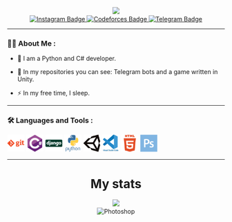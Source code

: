 <div id="header" align="center">
  <img src="https://github.com/wetymov/wetymov/blob/main/anime-girl.gif" width="700"/>
</div>
<div id="badges" align="center">
  <a href="https://www.instagram.com/forgotten_en/">
    <img src="https://img.shields.io/badge/Instagram-purple?style=for-the-badge&logo=instagram&logoColor=white" alt="Instagram Badge"/>
  </a>
  <a href="https://codeforces.com/profile/Wety">
    <img src="https://img.shields.io/badge/Codeforces-black?style=for-the-badge&logo=codeforces&logoColor=white" alt="Codeforces Badge"/>
  </a>
  <a href="your-twitter-URL">
    <img src="https://img.shields.io/badge/Telegram-blue?style=for-the-badge&logo=telegram&logoColor=white" alt="Telegram Badge"/>
  </a>
</div>

---

### :woman_technologist: About Me :
- :telescope: I am a Python and C# developer.

- :seedling: In my repositories you can see: Telegram bots and a game written in Unity.

- :zap: In my free time, I sleep.


---

### :hammer_and_wrench: Languages and Tools :
<div>
  <img src="https://github.com/devicons/devicon/blob/master/icons/git/git-plain-wordmark.svg" title="Git" **alt="Git" width="40" height="40"/>
  <img src="https://github.com/devicons/devicon/blob/master/icons/csharp/csharp-original.svg" title="C#" **alt="C#" width="40" height="40"/>
  <img src="https://github.com/devicons/devicon/blob/master/icons/django/django-original.svg" title="Django" **alt="Django" width="40" height="40"/>
  <img src="https://github.com/devicons/devicon/blob/master/icons/python/python-original-wordmark.svg" title="Python" **alt="Python" width="40" height="40"/>
  <img src="https://github.com/devicons/devicon/blob/master/icons/unity/unity-original.svg" title="Unity" **alt="Unity" width="40" height="40"/>
  <img src="https://github.com/devicons/devicon/blob/master/icons/vscode/vscode-original-wordmark.svg" title="Visual Studio Code" **alt="Visual Studio Code" width="40" height="40"/>
  <img src="https://github.com/devicons/devicon/blob/master/icons/html5/html5-plain-wordmark.svg" title="HTML" **alt="HTML" width="40" height="40"/>
  <img src="https://github.com/devicons/devicon/blob/master/icons/photoshop/photoshop-plain.svg" title="Photoshop" **alt="Photoshop" width="40" height="40"/>

<div>

---
<div id="header" align="center">
  <h1>My stats</h1>
  <img src="http://github-readme-streak-stats.herokuapp.com?user=wetymov&theme=dracula&hide_border=true&date_format=j%20M%5B%20Y%5D&border=2CFF0EFE"/>
<div>
  
<div id="header" align="center">
  <img src="https://github-readme-stats.vercel.app/api/top-langs/?username=wetymov&layout=compact&theme=vision-friendly-dark" title="Photoshop" **alt="Photoshop"/>
<div>
